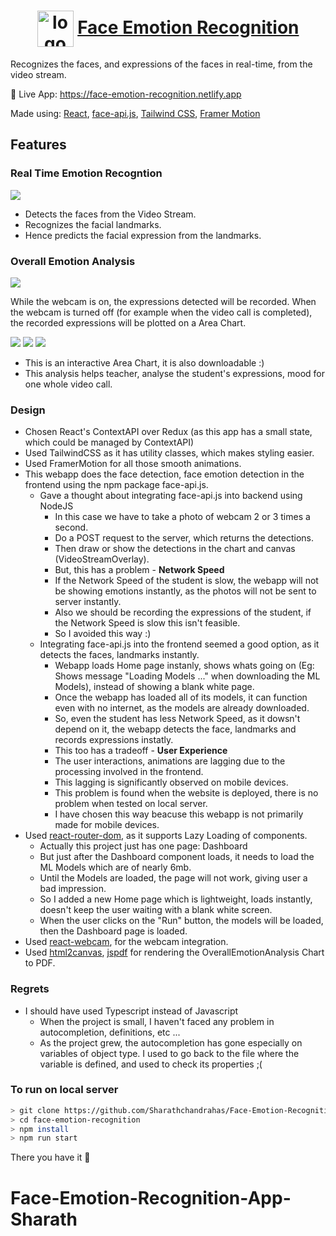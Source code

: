 <h1 align="center">
    <img src="./src/logo.svg" valign="middle" width="58" height="58" alt="logo" />
    <a href="https://face-emotion-recognition.netlify.app">
        <span valign="middle">
                Face Emotion Recognition
        </span>
    </a>
</h1>

Recognizes the faces, and expressions of the faces in real-time, from the video stream.

🚀 Live App: https://face-emotion-recognition.netlify.app

Made using: [React](https://reactjs.org), [face-api.js](https://github.com/justadudewhohacks/face-api.js/), [Tailwind CSS](https://tailwindcss.com/), [Framer Motion](https://www.framer.com/motion/)

## Features

### Real Time Emotion Recogntion

<img src="./src/assets/emotionRecognitionChart.jpg" halign="center" valign="center" />

- Detects the faces from the Video Stream.
- Recognizes the facial landmarks.
- Hence predicts the facial expression from the landmarks.

### Overall Emotion Analysis

<img src="./src/assets/overallEmotionAnalysis-1.jpg" halign="center" valign="center" />

While the webcam is on, the expressions detected will be recorded.
When the webcam is turned off (for example when the video call is completed), the recorded expressions will be plotted on a Area Chart.

<img src="./src/assets/overallEmotionAnalysis-2.jpg" halign="center" valign="center" />
<img src="./src/assets/overallEmotionAnalysis-3.jpg" halign="center" valign="center" />
<img src="./src/assets/overallEmotionAnalysis-4.jpg" halign="center" valign="center" />

- This is an interactive Area Chart, it is also downloadable :)
- This analysis helps teacher, analyse the student's expressions, mood for one whole video call.

### Design

- Chosen React's ContextAPI over Redux (as this app has a small state, which could be managed by ContextAPI)
- Used TailwindCSS as it has utility classes, which makes styling easier.
- Used FramerMotion for all those smooth animations.
- This webapp does the face detection, face emotion detection in the frontend using the npm package face-api.js.
  - Gave a thought about integrating face-api.js into backend using NodeJS
    - In this case we have to take a photo of webcam 2 or 3 times a second.
    - Do a POST request to the server, which returns the detections.
    - Then draw or show the detections in the chart and canvas (VideoStreamOverlay).
    - But, this has a problem - **Network Speed**
    - If the Network Speed of the student is slow, the webapp will not be showing emotions instantly, as the photos will not be sent to server instantly.
    - Also we should be recording the expressions of the student, if the Network Speed is slow this isn't feasible.
    - So I avoided this way :)
  - Integrating face-api.js into the frontend seemed a good option, as it detects the faces, landmarks instantly.
    - Webapp loads Home page instanly, shows whats going on (Eg: Shows message "Loading Models ..." when downloading the ML Models), instead of showing a blank white page.
    - Once the webapp has loaded all of its models, it can function even with no internet, as the models are already downloaded.
    - So, even the student has less Network Speed, as it dowsn't depend on it, the webapp detects the face, landmarks and records expressions instatly.
    - This too has a tradeoff - **User Experience**
    - The user interactions, animations are lagging due to the processing involved in the frontend.
    - This lagging is significantly observed on mobile devices.
    - This problem is found when the website is deployed, there is no problem when tested on local server.
    - I have chosen this way beacuse this webapp is not primarily made for mobile devices.
- Used [react-router-dom](https://reactrouter.com/), as it supports Lazy Loading of components.
  - Actually this project just has one page: Dashboard
  - But just after the Dashboard component loads, it needs to load the ML Models which are of nearly 6mb.
  - Until the Models are loaded, the page will not work, giving user a bad impression.
  - So I added a new Home page which is lightweight, loads instantly, doesn't keep the user waiting with a blank white screen.
  - When the user clicks on the "Run" button, the models will be loaded, then the Dashboard page is loaded.
- Used [react-webcam](https://github.com/mozmorris/react-webcam), for the webcam integration.
- Used [html2canvas](https://github.com/niklasvh/html2canvas), [jspdf](https://github.com/parallax/jsPDF) for rendering the OverallEmotionAnalysis Chart to PDF.

### Regrets

- I should have used Typescript instead of Javascript
  - When the project is small, I haven't faced any problem in autocompletion, definitions, etc ...
  - As the project grew, the autocompletion has gone especially on variables of object type. I used to go back to the file where the variable is defined, and used to check its properties ;(

### To run on local server

```bash
> git clone https://github.com/Sharathchandrahas/Face-Emotion-Recognition-App-Sharath
> cd face-emotion-recognition
> npm install
> npm run start
```

There you have it 🙌

# Face-Emotion-Recognition-App-Sharath
